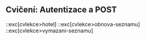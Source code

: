 ## Cvičení: Autentizace a POST

::exc[cvlekce>hotel]
::exc[cvlekce>obnova-seznamu]
::exc[cvlekce>vymazani-seznamu]
